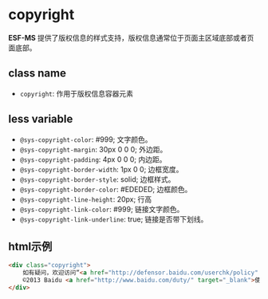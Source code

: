 copyright
========


**ESF-MS** 提供了版权信息的样式支持，版权信息通常位于页面主区域底部或者页面底部。

class name
-----

+ `copyright`: 作用于版权信息容器元素

less variable
---------

- `@sys-copyright-color`: #999; 文字颜色。
- `@sys-copyright-margin`: 30px 0 0 0; 外边距。
- `@sys-copyright-padding`: 4px 0 0 0; 内边距。
- `@sys-copyright-border-width`: 1px 0 0; 边框宽度。
- `@sys-copyright-border-style`: solid; 边框样式。
- `@sys-copyright-border-color`: #EDEDED; 边框颜色。
- `@sys-copyright-line-height`: 20px; 行高
- `@sys-copyright-link-color`: #999; 链接文字颜色。
- `@sys-copyright-link-underline`: true; 链接是否带下划线。


html示例
------

```html
<div class="copyright">
    如有疑问，欢迎访问“<a href="http://defensor.baidu.com/userchk/policy" target="_blank" class="promotion-policy-link">百度推广政策中心</a>”，我已阅读并接受 <a href="http://e.baidu.com/accept.html" target="_blank">《百度推广服务合同》</a><br />
    ©2013 Baidu <a href="http://www.baidu.com/duty/" target="_blank">使用百度前必读</a>
</div>
```


